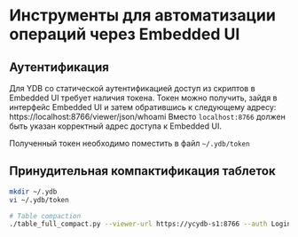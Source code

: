 # Инструменты для автоматизации операций через Embedded UI

## Аутентификация

Для YDB со статической аутентификацией доступ из скриптов в Embedded UI требует наличия токена. Токен можно получить, зайдя в интерфейс Embedded UI и затем обратившись к следующему адресу: https://localhost:8766/viewer/json/whoami
Вместо `localhost:8766` должен быть указан корректный адрес доступа к Embedded UI.

Полученный токен необходимо поместить в файл `~/.ydb/token`

## Принудительная компактификация таблеток

```bash
mkdir ~/.ydb
vi ~/.ydb/token

# Table compaction
./table_full_compact.py --viewer-url https://ycydb-s1:8766 --auth Login --all /Domain0/tpcc/order_line
```
